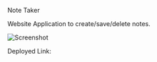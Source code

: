Note Taker

Website Application to create/save/delete notes.

![Screenshot](/challenges/note-taker/assets/Note%20Taker%20SS.png)

Deployed Link: 